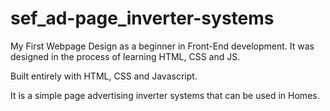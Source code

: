 # sef_ad-page_inverter-systems

 My First Webpage Design as a beginner in Front-End development.
 It was designed in the process of learning HTML, CSS and JS.

 Built entirely with HTML, CSS and Javascript.

 It is a simple page advertising inverter systems that can be used in Homes.
